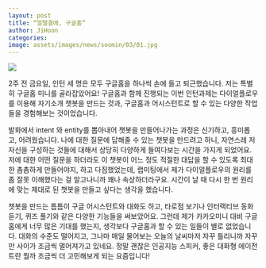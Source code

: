 ```yaml
---
layout: post
title: “얼떨결에, 구글홈”
author: JiHoon
categories: 
image: assets/images/news/soomin/03/01.jpg
---
```


<img src="{{site.baseurl}}/assets/images/news/soomin/03/01.jpg">


2주 전 금요일, 인턴 세 명은 모두 구글홈을 하나씩 손에 들고 퇴근했습니다. 저는 특별히 구글홈 미니를 골라잡았어요! 구글홈과 함께 진행되는 이번 인턴과제는 다이얼플로우를 이용해 자기소개 챗봇을 만드는 것과, 구글홈과 어시스턴트로 할 수 있는 다양한 작업들을 경험해보는 것이었습니다. 


발화에서 intent 와 entity를 뽑아내어 챗봇을 만들어나가는 과정은 신기하고, 흥미롭고, 어려웠습니다. 나에 대한 질문에 답해줄 수 있는 챗봇을 만드려고 하니, 자연스레 저 자신을 구성하는 것들에 대해서 상당히 다양하게 들여다보는 시간을 가지게 되었어요. 저에 대한 어떤 질문을 하더라도 이 챗봇이 어느 정도 적절한 대답을 할 수 있도록 최대한 촘촘하게 만들어야지, 하고 다짐했었는데, 랩미팅에서 제가 다이얼플로우의 원리를 좀 잘못 이해했다는 걸 알고나니까 꽤나 속상하더라구요. 시간이 날 때 다시 한 번 원리에 맞는 제대로 된 챗봇을 만들고 싶다는 생각을 했습니다. 


챗봇을 만드는 틈틈이 구글 어시스턴트와 대화도 하고, 타로점 보기나 인터랙티브 동화 듣기, 퀴즈 풀기와 같은 다양한 기능들을 써보았어요. 그런데 제가 카카오미니 대비 구글홈에게 너무 많은 기대를 했는지, 생각보다 구글홈과 할 수 있는 일들이 별로 없었습니다. 대화의 수준도 떨어지고, 그나마 매일 물어보는 오늘의 날씨마저 자꾸 틀리니까 자꾸만 사이가 조금씩 멀어져가고 있네요. 정말 괜찮은 인공지능 스피커, 좋은 대화형 에이전트란 뭘까 조금씩 더 고민해보게 되는 요즘입니다!
